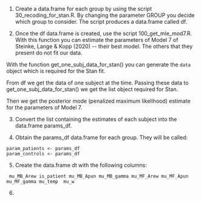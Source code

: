 

1. Create a data.frame for each group by using the script 30_recoding_for_stan.R.
By changing the parameter GROUP you decide which group to consider.
The script produces a data.frame called df.

2. Once the df data.frame is created, use the script 100_get_mle_mod7.R.
With this function you can estimate the parameters of Model 7 of Steinke, Lange 
& Kopp (2020) -- their best model. The others that they present do not fit our
data.

With the function get_one_subj_data_for_stan() you can generate the `data` object
which is required for the Stan fit. 

From df we get the data of one subject at the time. Passing these data to 
get_one_subj_data_for_stan() we get the list object required for Stan.

Then we get the posterior mode (penalized maximum likelihood) estimate for the
parameters of Model 7.


3. Convert the list containing the estimates of each subject into the data.frame
params_df. 

4. Obtain the params_df data.frame for each group. They will be called: 

```
param_patients <- params_df
param_controls <- params_df
```

5. Create the data.frame dt with the following columns:

```
 mu_MB_Arew is_patient mu_MB_Apun mu_MB_gamma mu_MF_Arew mu_MF_Apun mu_MF_gamma mu_temp  mu_w
```

6. 

